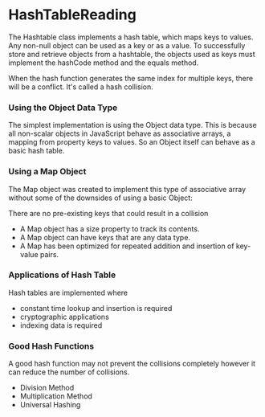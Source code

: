 # HashTableReading

The Hashtable class implements a hash table, which maps keys to values. Any non-null object can be used as a key or as a value. To successfully store and retrieve objects from a hashtable, the objects used as keys must implement the hashCode method and the equals method.  

When the hash function generates the same index for multiple keys, there will be a conflict. It's called a hash collision.

### Using the Object Data Type
The simplest implementation is using the Object data type. This is because all non-scalar objects in JavaScript behave as associative arrays, a mapping from property keys to values. So an Object itself can behave as a basic hash table.

### Using a Map Object

The Map object was created to implement this type of associative array without some of the downsides of using a basic Object:

There are no pre-existing keys that could result in a collision
- A Map object has a size property to track its contents.
- A Map object can have keys that are any data type.
- A Map has been optimized for repeated addition and insertion of key-value pairs.

### Applications of Hash Table

Hash tables are implemented where

- constant time lookup and insertion is required
- cryptographic applications
- indexing data is required

### Good Hash Functions

A good hash function may not prevent the collisions completely however it can reduce the number of collisions.

- Division Method
- Multiplication Method
- Universal Hashing
